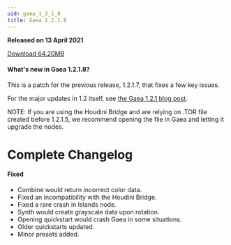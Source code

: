 ```yaml
---
uid: gaea_1_2_1_8
title: Gaea 1.2.1.8
---
```



**Released on 13 April 2021**

<a href="http://viridian.quadspinner.com/gaea/Gaea-1.2.1.8.exe">Download 64.20MB</a> <br>


<div class="release-note">

#### What's new in Gaea 1.2.1.8?

This is a patch for the previous release, 1.2.1.7, that fixes a few key issues.

For the major updates in 1.2 itself, see [the Gaea 1.2.1 blog post](https://blog.quadspinner.com/gaea-1-2-1/).

NOTE: If you are using the Houdini Bridge and are relying on .TOR file created before 1.2.1.5, we recommend opening the file in Gaea and letting it upgrade the nodes.

# Complete Changelog

#### Fixed
- Combine would return incorrect color data.
- Fixed an incompatibility with the Houdini Bridge.
- Fixed a rare crash in Islands node.
- Synth would create grayscale data upon rotation.
- Opening quickstart would crash Gaea in some situations.
- Older quickstarts updated.
- Minor presets added.
</div>
